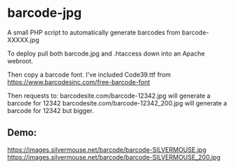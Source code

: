 # barcode-jpg
A small PHP script to automatically generate barcodes from barcode-XXXXX.jpg

To deploy pull both barcode.jpg and .htaccess down into an Apache webroot.

Then copy a barcode font. I've included Code39.ttf from https://www.barcodesinc.com/free-barcode-font

Then requests to:
barcodesite.com/barcode-12342.jpg will generate a barcode for 12342
barcodesite.com/barcode-12342_200.jpg will generate a barcode for 12342 but bigger.

## Demo:
https://images.silvermouse.net/barcode/barcode-SILVERMOUSE.jpg
https://images.silvermouse.net/barcode/barcode-SILVERMOUSE_200.jpg
